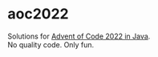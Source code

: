 # aoc2022
Solutions for [Advent of Code 2022 in Java](https://adventofcode.com/2022).
<br>No quality code. Only fun.
